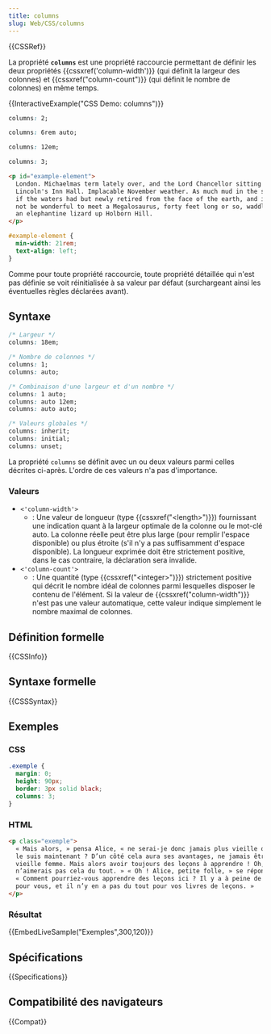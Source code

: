 ```yaml
---
title: columns
slug: Web/CSS/columns
---
```


{{CSSRef}}

La propriété **`columns`** est une propriété raccourcie permettant de définir les deux propriétés {{cssxref('column-width')}} (qui définit la largeur des colonnes) et {{cssxref("column-count")}} (qui définit le nombre de colonnes) en même temps.

{{InteractiveExample("CSS Demo: columns")}}

```css interactive-example-choice
columns: 2;
```

```css interactive-example-choice
columns: 6rem auto;
```

```css interactive-example-choice
columns: 12em;
```

```css interactive-example-choice
columns: 3;
```

```html interactive-example
<p id="example-element">
  London. Michaelmas term lately over, and the Lord Chancellor sitting in
  Lincoln's Inn Hall. Implacable November weather. As much mud in the streets as
  if the waters had but newly retired from the face of the earth, and it would
  not be wonderful to meet a Megalosaurus, forty feet long or so, waddling like
  an elephantine lizard up Holborn Hill.
</p>
```

```css interactive-example
#example-element {
  min-width: 21rem;
  text-align: left;
}
```

Comme pour toute propriété raccourcie, toute propriété détaillée qui n'est pas définie se voit réinitialisée à sa valeur par défaut (surchargeant ainsi les éventuelles règles déclarées avant).

## Syntaxe

```css
/* Largeur */
columns: 18em;

/* Nombre de colonnes */
columns: 1;
columns: auto;

/* Combinaison d'une largeur et d'un nombre */
columns: 1 auto;
columns: auto 12em;
columns: auto auto;

/* Valeurs globales */
columns: inherit;
columns: initial;
columns: unset;
```

La propriété `columns` se définit avec un ou deux valeurs parmi celles décrites ci-après. L'ordre de ces valeurs n'a pas d'importance.

### Valeurs

- `<'column-width'>`
  - : Une valeur de longueur (type {{cssxref("&lt;length&gt;")}}) fournissant une indication quant à la largeur optimale de la colonne ou le mot-clé auto. La colonne réelle peut être plus large (pour remplir l'espace disponible) ou plus étroite (s'il n'y a pas suffisamment d'espace disponible). La longueur exprimée doit être strictement positive, dans le cas contraire, la déclaration sera invalide.
- `<'column-count'>`
  - : Une quantité (type {{cssxref("&lt;integer&gt;")}}) strictement positive qui décrit le nombre idéal de colonnes parmi lesquelles disposer le contenu de l'élément. Si la valeur de {{cssxref("column-width")}} n'est pas une valeur automatique, cette valeur indique simplement le nombre maximal de colonnes.

## Définition formelle

{{CSSInfo}}

## Syntaxe formelle

{{CSSSyntax}}

## Exemples

### CSS

```css
.exemple {
  margin: 0;
  height: 90px;
  border: 3px solid black;
  columns: 3;
}
```

### HTML

```html
<p class="exemple">
  « Mais alors, » pensa Alice, « ne serai-je donc jamais plus vieille que je ne
  le suis maintenant ? D’un côté cela aura ses avantages, ne jamais être une
  vieille femme. Mais alors avoir toujours des leçons à apprendre ! Oh, je
  n’aimerais pas cela du tout. » « Oh ! Alice, petite folle, » se répondit-elle.
  « Comment pourriez-vous apprendre des leçons ici ? Il y a à peine de la place
  pour vous, et il n’y en a pas du tout pour vos livres de leçons. »
</p>
```

### Résultat

{{EmbedLiveSample("Exemples",300,120)}}

## Spécifications

{{Specifications}}

## Compatibilité des navigateurs

{{Compat}}
